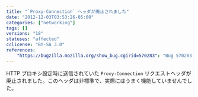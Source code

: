 ```yaml
---
title: "`Proxy-Connection` ヘッダが廃止されました"
date: "2012-12-03T03:53:26-05:00"
categories: ["networking"]
tags: []
versions: "18"
statuses: "affected"
cclicense: "BY-SA 3.0"
references:
    "https://bugzilla.mozilla.org/show_bug.cgi?id=570283": "Bug 570283 – Stop sending Proxy-Connection"
---
```

HTTP プロキシ設定時に送信されていた `Proxy-Connection` リクエストヘッダが廃止されました。このヘッダは非標準で、実際にはうまく機能していませんでした。
